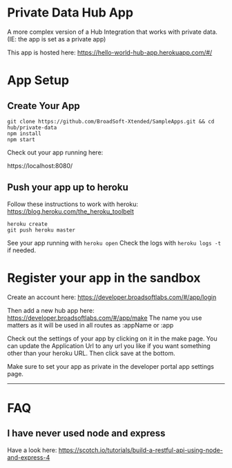 # Private Data Hub App
A more complex version of a Hub Integration that works with private data. (IE: the app is set as a private app)

This app is hosted here: https://hello-world-hub-app.herokuapp.com/#/

# App Setup

## Create Your App

```
git clone https://github.com/BroadSoft-Xtended/SampleApps.git && cd hub/private-data
npm install
npm start
```

Check out your app running here:

https://localhost:8080/

## Push your app up to heroku

Follow these instructions to work with heroku: https://blog.heroku.com/the_heroku_toolbelt

```
heroku create
git push heroku master
```

See your app running with `heroku open`
Check the logs with `heroku logs -t` if needed.

# Register your app in the sandbox

Create an account here: https://developer.broadsoftlabs.com/#/app/login

Then add a new hub app here: https://developer.broadsoftlabs.com/#/app/make The name you use matters as it will be used in all routes as :appName or :app

Check out the settings of your app by clicking on it in the make page. You can update the Application Url to any url you like if you want something other than your heroku URL. Then click save at the bottom.

Make sure to set your app as private in the developer portal app settings page.

----

# FAQ

## I have never used node and express

Have a look here: https://scotch.io/tutorials/build-a-restful-api-using-node-and-express-4
